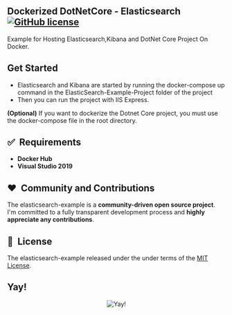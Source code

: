 


## Dockerized DotNetCore - Elasticsearch [![GitHub license](https://img.shields.io/github/license/berkayalcin/elasticsearch-example.svg)](LICENSE) 

Example for Hosting Elasticsearch,Kibana and DotNet Core Project On Docker.


## Get Started

 - Elasticsearch and Kibana are started by running the docker-compose up
   command in the ElasticSearch-Example-Project folder of the project
- Then you can run the project with IIS Express.

**(Optional)** If you want to dockerize the Dotnet Core project, you must use the docker-compose file in the root directory.

## ✅&nbsp; Requirements

 - **Docker Hub**
 - **Visual Studio 2019**


## ❤️&nbsp; Community and Contributions

The elasticsearch-example is a **community-driven open source project**. I'm committed to a fully transparent development process and **highly appreciate any contributions**. 

## 📘&nbsp; License
The elasticsearch-example released under the under terms of the [MIT License](LICENSE).

## Yay!
<center>
<img src="https://i.ibb.co/9ZHr4cS/Demo.png" alt="Yay!" border="0">
</center>

